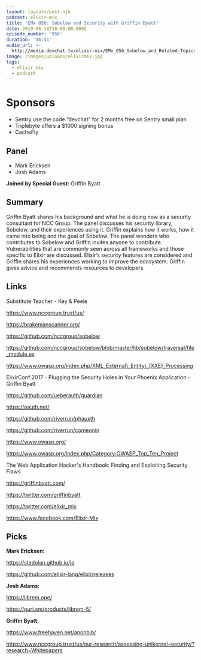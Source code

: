 ```yaml
---
layout: layouts/post.njk
podcast: elixir-mix
title: 'EMx 056: Sobelow and Security with Griffin Byatt'
date: 2019-06-18T10:00:00.000Z
episode_number: '956'
duration: '46:51'
audio_url: >-
  http://media.devchat.tv/elixir-mix/EMx_056_Sobelow_and_Related_Topics_with_Griffin_Byatt.mp3
image: /images/uploads/elixirmix.jpg
tags:
  - elixir_mix
  - podcast
---
```



# Sponsors

* Sentry use the code “devchat” for 2 months free on Sentry small plan
* Triplebyte offers a $1000 signing bonus
* CacheFly

## Panel

* Mark Ericksen
* Josh Adams



**Joined by Special Guest:** Griffin Byatt

## 

## Summary



Griffin Byatt shares his background and what he is doing now as a security consultant for NCC Group. The panel discusses his security library, Sobelow, and their experiences using it. Griffin explains how it works, how it came into being and the goal of Sobelow. The panel wonders who contributes to Sobelow and Griffin invites anyone to contribute. Vulnerabilities that are commonly seen across all frameworks and those specific to Elixir are discussed. Elixir’s security features are considered and Griffin shares his experiences working to improve the ecosystem. Griffin gives advice and recommends resources to developers.



## Links

Substitute Teacher - Key & Peele

https://www.nccgroup.trust/us/

https://brakemanscanner.org/

https://github.com/nccgroup/sobelow

https://github.com/nccgroup/sobelow/blob/master/lib/sobelow/traversal/file_module.ex

https://www.owasp.org/index.php/XML_External\_Entity\_(XXE)_Processing

ElixirConf 2017 - Plugging the Security Holes in Your Phoenix Application - Griffin Byatt

https://github.com/ueberauth/guardian

https://oauth.net/

https://github.com/riverrun/phauxth

https://github.com/riverrun/comeonin

https://www.owasp.org/

https://www.owasp.org/index.php/Category:OWASP_Top_Ten_Project

The Web Application Hacker's Handbook: Finding and Exploiting Security Flaws

https://griffinbyatt.com/

https://twitter.com/griffinbyatt

https://twitter.com/elixir_mix

https://www.facebook.com/Elixir-Mix

## Picks



**Mark Ericksen:**



https://stedolan.github.io/jq

https://github.com/elixir-lang/elixir/releases



**Josh Adams:**



https://librem.one/

https://puri.sm/products/librem-5/



**Griffin Byatt:**



https://www.freehaven.net/anonbib/

https://www.nccgroup.trust/us/our-research/assessing-unikernel-security/?research=Whitepapers
